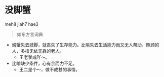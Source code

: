 # 没脚蟹
meh8 jiah7 hae3
> 如东方言词典
- 螃蟹失去肢脚，就丧失了生存能力。比喻失去生活能力而又无人帮助、照顾的人，多指无依无靠的老人。
  - 王老爹成吖～。
- 比喻缺少条件，心有余而力不足。
  - 王二是个～，做不成甚的事情。
